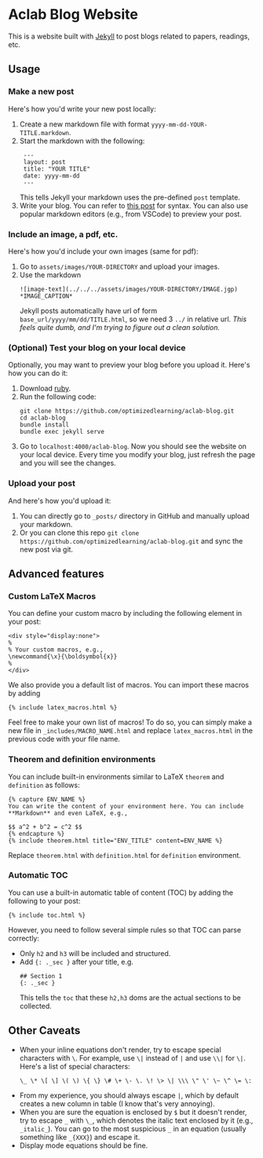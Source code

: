 # Aclab Blog Website

This is a website built with [Jekyll](https://jekyllrb.com/) to post blogs related to papers, readings, etc.

## Usage

### Make a new post

Here's how you'd write your new post locally:
1. Create a new markdown file with format `yyyy-mm-dd-YOUR-TITLE.markdown`.
2. Start the markdown with the following:
   ```
    ---
    layout: post
    title: "YOUR TITLE"
    date: yyyy-mm-dd
    ---
   ```
   This tells Jekyll your markdown uses the pre-defined `post` template.
3. Write your blog. You can refer to [this post](https://github.com/optimizedlearning/aclab-blog/blob/master/_posts/2024-05-29-dummy-post.markdown) for syntax. You can also use popular markdown editors (e.g., from VSCode) to preview your post. 

### Include an image, a pdf, etc.

Here's how you'd include your own images (same for pdf):
1. Go to `assets/images/YOUR-DIRECTORY` and upload your images.
2. Use the markdown
   ```
   ![image-text](../../../assets/images/YOUR-DIRECTORY/IMAGE.jgp)
   *IMAGE_CAPTION*
   ```
   Jekyll posts automatically have url of form `base_url/yyyy/mm/dd/TITLE.html`, so we need 3 `../` in relative url.
   *This feels quite dumb, and I'm trying to figure out a clean solution.*

### (Optional) Test your blog on your local device

Optionally, you may want to preview your blog before you upload it. Here's how you can do it:
1. Download [ruby](https://www.ruby-lang.org/en/downloads/).
2. Run the following code:
   ```
   git clone https://github.com/optimizedlearning/aclab-blog.git
   cd aclab-blog
   bundle install
   bundle exec jekyll serve
   ```
3. Go to `localhost:4000/aclab-blog`. Now you should see the website on your local device. Every time you modify your blog, just refresh the page and you will see the changes.

### Upload your post

And here's how you'd upload it:
1. You can directly go to `_posts/` directory in GitHub and manually upload your markdown.
2. Or you can clone this repo `git clone https://github.com/optimizedlearning/aclab-blog.git` and sync the new post via git.


## Advanced features

### Custom LaTeX Macros

You can define your custom macro by including the following element in your post:
```
<div style="display:none">
%
% Your custom macros, e.g.,
\newcommand{\x}{\boldsymbol{x}}
%
</div>
```
We also provide you a default list of macros. You can import these macros by adding
```
{% include latex_macros.html %}
```
Feel free to make your own list of macros! To do so, you can simply make a new file in `_includes/MACRO_NAME.html` and replace `latex_macros.html` in the previous code with your file name.

### Theorem and definition environments

You can include built-in environments similar to LaTeX `theorem` and `definition` as follows:
```
{% capture ENV_NAME %}
You can write the content of your environment here. You can include **Markdown** and even LaTeX, e.g.,

$$ a^2 + b^2 = c^2 $$
{% endcapture %}
{% include theorem.html title="ENV_TITLE" content=ENV_NAME %}
```
Replace `theorem.html` with `definition.html` for `definition` environment.

### Automatic TOC

You can use a built-in automatic table of content (TOC) by adding the following to your post:
```
{% include toc.html %}
```
However, you need to follow several simple rules so that TOC can parse correctly:
- Only `h2` and `h3` will be included and structured.
- Add `{: ._sec }` after your title, e.g.
   ```
   ## Section 1
   {: ._sec }
   ```
   This tells the `toc` that these `h2,h3` doms are the actual sections to be collected.


## Other Caveats

- When your inline equations don't render, try to escape special characters with `\`. For example, use `\|` instead of `|` and use `\\|` for `\|`. Here's a list of special characters:
   ```
   \_ \* \[ \] \( \) \{ \} \# \+ \- \. \! \> \| \\\ \" \' \~ \^ \= \:
   ```
- From my experience, you should always escape `|`, which by default creates a new column in table (I know that's very annoying).
- When you are sure the equation is enclosed by `$` but it doesn't render, try to escape `_` with `\_`, which denotes the italic text enclosed by it (e.g., `_italic_`). You can go to the most suspicious `_` in an equation (usually something like `_{XXX}`) and escape it.
- Display mode equations should be fine.
